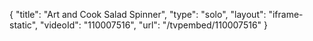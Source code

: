 {
    "title": "Art and Cook Salad Spinner",
    "type": "solo",
    "layout": "iframe-static",
    "videoId": "110007516",
    "url": "\/tvpembed\/110007516"
}